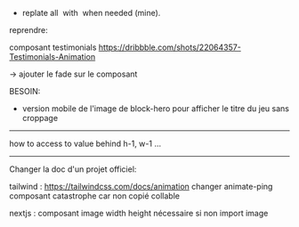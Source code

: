 - replate all <img> with <Image> when needed (mine).


reprendre:


composant testimonials
https://dribbble.com/shots/22064357-Testimonials-Animation


-> ajouter le fade sur le composant












BESOIN:
- version mobile de l'image de block-hero pour afficher le titre du jeu sans croppage











---
how to access to value behind h-1, w-1 ...





----------
Changer la doc d'un projet officiel:

tailwind : https://tailwindcss.com/docs/animation changer animate-ping composant catastrophe car non copié collable

nextjs : composant image width height nécessaire si non import image
